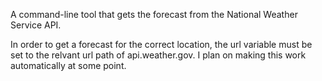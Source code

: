 A command-line tool that gets the forecast from the National Weather Service API.

In order to get a forecast for the correct location, the url variable must be set to the relvant url path of api.weather.gov. I plan on making this work automatically at some point.
